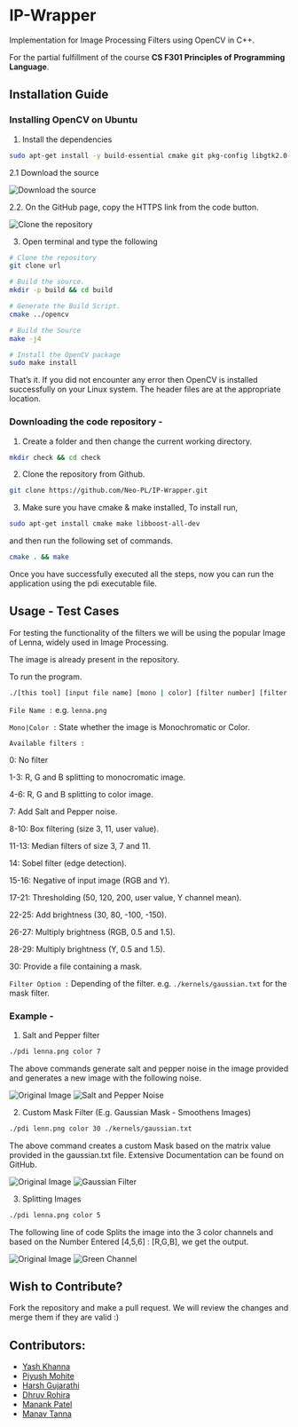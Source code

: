 # IP-Wrapper

Implementation for Image Processing Filters using OpenCV in C++.

For the partial fulfillment of the course **CS F301 Principles of Programming Language**.

## Installation Guide

### Installing OpenCV on Ubuntu

1. Install the dependencies

```bash
sudo apt-get install -y build-essential cmake git pkg-config libgtk2.0-dev
```

2.1 Download the source

![Download the source](image/README/1666734718308.png)

2.2. On the GitHub page, copy the HTTPS link from the code button.

![Clone the repository](image/README/1666734825406.png)

3. Open terminal and type the following

```bash
# Clone the repository
git clone url

# Build the source.
mkdir -p build && cd build

# Generate the Build Script.
cmake ../opencv

# Build the Source
make -j4

# Install the OpenCV package
sudo make install
```

That’s it. If you did not encounter any error then OpenCV is installed successfully on your Linux system. The header files are at the appropriate location.

### Downloading the code repository -

1. Create a folder and then change the current working directory.
```bash
mkdir check && cd check
```

2. Clone the repository from Github.
```bash
git clone https://github.com/Neo-PL/IP-Wrapper.git
```

3. Make sure you have cmake & make installed, To install run,
```bash
sudo apt-get install cmake make libboost-all-dev
```

and then run the following set of commands.
```bash
cmake . && make
```

Once you have successfully executed all the steps, now you can run the application using the pdi executable file.

## Usage - Test Cases

For testing the functionality of the filters we will be using the popular Image of Lenna, widely used in Image Processing.

The image is already present in the repository.

To run the program.
```bash
./[this tool] [input file name] [mono | color] [filter number] [filter options]
```
`File Name :` e.g.
```lenna.png```

`Mono|Color :` State whether the image is Monochromatic or Color.


`Available filters :` 

  0: No filter 
  
  1-3:    R, G and B splitting to monocromatic image. 
  
  4-6:    R, G and B splitting to color image.
  
  7:      Add Salt and Pepper noise.
  
  8-10:   Box filtering (size 3, 11, user value).
  
  11-13:  Median filters of size 3, 7 and 11.
  
  14:     Sobel filter (edge detection). 
  
  15-16:  Negative of input image (RGB and Y). 
  
  17-21:  Thresholding (50, 120, 200, user value, Y channel mean). 
  
  22-25:  Add brightness (30, 80, -100, -150).
  
  26-27:  Multiply brightness (RGB, 0.5 and 1.5). 
  
  28-29:  Multiply brightness (Y, 0.5 and 1.5). 
  
  30:     Provide a file containing a mask.
  
`Filter Option :` Depending of the filter.
e.g. ```./kernels/gaussian.txt``` for the mask filter.

### Example -

1. Salt and Pepper filter
```bash
./pdi lenna.png color 7
```
The above commands generate salt and pepper noise in the image provided and generates a new image with the following noise.

![Original Image](lenna.png)
![Salt and Pepper Noise](lenna_saltpepper.png)

2. Custom Mask Filter (E.g. Gaussian Mask - Smoothens Images)
```bash
./pdi lenn.png color 30 ./kernels/gaussian.txt
```
The above command creates a custom Mask based on the matrix value provided in the gaussian.txt file. Extensive Documentation can be found on GitHub.

![Original Image](lenna.png)
![Gaussian Filter](lenna_masked.png)

3. Splitting Images
```bash
./pdi lenna.png color 5
```
The following line of code Splits the image into the 3 color channels and based on the Number Entered [4,5,6] : [R,G,B], we get the output.

![Original Image](lenna.png)
![Green Channel](lenna_G_tri.png)

## Wish to Contribute?

Fork the repository and make a pull request. We will review the changes and merge them if they are valid :)

## Contributors:
- [Yash Khanna](https://github.com/YKhanna2003)
- [Piyush Mohite](https://github.com/git-pi-e)
- [Harsh Gujarathi](https://github.com/alphaNewrex)
- [Dhruv Rohira](https://github.com/rohira-dhruv)
- [Manank Patel](https://github.com/manank20)
- [Manav Tanna]()
